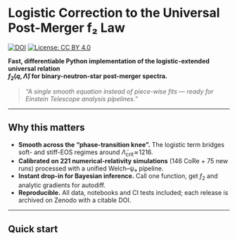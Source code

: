 # Logistic Correction to the Universal Post-Merger f₂ Law
[![DOI](https://zenodo.org/badge/DOI/10.5281/zenodo.XXXXXXX.svg)](https://doi.org/10.5281/zenodo.XXXXXXX)
[![License: CC BY 4.0](https://img.shields.io/badge/License-CC--BY%204.0-lightgrey.svg)](LICENSE)

**Fast, differentiable Python implementation of the logistic-extended universal relation  
$f_2(q,\tilde{\Lambda})$ for binary-neutron-star post-merger spectra.**

> *“A single smooth equation instead of piece-wise fits — ready for Einstein Telescope analysis pipelines.”*

---

## Why this matters

* **Smooth across the “phase-transition knee”.** The logistic term bridges soft- and stiff-EOS regimes around $\tilde{\Lambda}_{\text{crit}}\!\approx\!1216$.
* **Calibrated on 221 numerical-relativity simulations** (146 CoRe + 75 new runs) processed with a unified Welch–ψ₄ pipeline.
* **Instant drop-in for Bayesian inference.** Call one function, get $f_2$ and analytic gradients for autodiff.
* **Reproducible.** All data, notebooks and CI tests included; each release is archived on Zenodo with a citable DOI.

---

## Quick start

